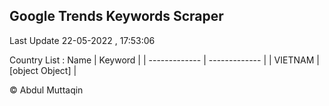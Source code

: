 

## Google Trends Keywords Scraper 
 
Last Update 22-05-2022 , 17:53:06

Country List :
 Name  | Keyword |
| ------------- | ------------- |
| VIETNAM | [object Object] |



© Abdul Muttaqin 
